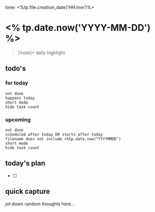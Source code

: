 time: <%tp.file.creation_date('HH:mm')%>

# <% tp.date.now('YYYY-MM-DD') %>

>[!note]+ daily highlight
>

## todo's
### for today
```tasks
not done
happens today
short mode
hide task count
```
### upcoming
```tasks
not done
scheduled after today OR starts after today
filename does not include <%tp.date.now("YYYYMMDD")
short mode
hide task count
```
## today's plan
- [ ] 

## quick capture
jot down random thoughts here...